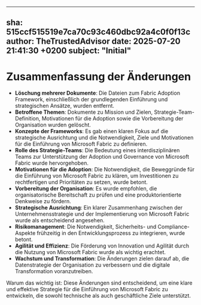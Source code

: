 ---
  sha: 515ccf515519e7ca70c93c460dbc92a4c0f0f13c
  author: TheTrustedAdvisor
  date: 2025-07-20 21:41:30 +0200
  subject: "Initial"
  ---

  # Zusammenfassung der Änderungen

- **Löschung mehrerer Dokumente**: Die Dateien zum Fabric Adoption Framework, einschließlich der grundlegenden Einführung und strategischen Ansätze, wurden entfernt.
- **Betroffene Themen**: Dokumente zu Mission und Zielen, Strategie-Team-Definition, Motivationen für die Adoption sowie die Vorbereitung der Organisation wurden gelöscht.
- **Konzepte der Frameworks**: Es gab einen klaren Fokus auf die strategische Ausrichtung und die Notwendigkeit, Ziele und Motivationen für die Einführung von Microsoft Fabric zu definieren.
- **Rolle des Strategie-Teams**: Die Bedeutung eines interdisziplinären Teams zur Unterstützung der Adoption und Governance von Microsoft Fabric wurde hervorgehoben.
- **Motivationen für die Adoption**: Die Notwendigkeit, die Beweggründe für die Einführung von Microsoft Fabric zu klären, um Investitionen zu rechtfertigen und Prioritäten zu setzen, wurde betont.
- **Vorbereitung der Organisation**: Es wurde empfohlen, die organisatorische Bereitschaft zu prüfen und eine produktorientierte Denkweise zu fördern.
- **Strategische Ausrichtung**: Ein klarer Zusammenhang zwischen der Unternehmensstrategie und der Implementierung von Microsoft Fabric wurde als entscheidend angesehen.
- **Risikomanagement**: Die Notwendigkeit, Sicherheits- und Compliance-Aspekte frühzeitig in den Entwicklungsprozess zu integrieren, wurde betont.
- **Agilität und Effizienz**: Die Förderung von Innovation und Agilität durch die Nutzung von Microsoft Fabric wurde als wichtig erachtet.
- **Wachstum und Transformation**: Die Änderungen zielen darauf ab, die Datenstrategie der Organisation zu verbessern und die digitale Transformation voranzutreiben.

Warum das wichtig ist: Diese Änderungen sind entscheidend, um eine klare und effektive Strategie für die Einführung von Microsoft Fabric zu entwickeln, die sowohl technische als auch geschäftliche Ziele unterstützt.

